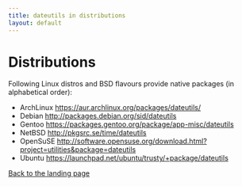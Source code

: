 ```yaml
---
title: dateutils in distributions
layout: default
---
```


Distributions
=============

Following Linux distros and BSD flavours provide native packages (in alphabetical order):

+ ArchLinux <https://aur.archlinux.org/packages/dateutils/>
+ Debian <http://packages.debian.org/sid/dateutils>
+ Gentoo <https://packages.gentoo.org/package/app-misc/dateutils>
+ NetBSD <http://pkgsrc.se/time/dateutils>
+ OpenSuSE <http://software.opensuse.org/download.html?project=utilities&package=dateutils>
+ Ubuntu <https://launchpad.net/ubuntu/trusty/+package/dateutils>

[Back to the landing page](http://www.fresse.org/dateutils)
